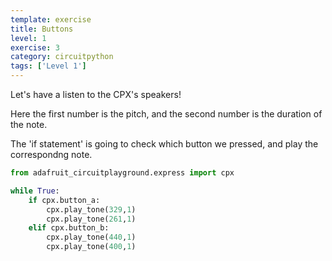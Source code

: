 ```yaml
---
template: exercise
title: Buttons
level: 1
exercise: 3
category: circuitpython
tags: ['Level 1']
---
```


Let's have a listen to the CPX's speakers!

Here the first number is the pitch, and the second number is the duration of the note.

The 'if statement' is going to check which button we pressed, and play the correspondng
note.

```python
from adafruit_circuitplayground.express import cpx

while True:
    if cpx.button_a:
        cpx.play_tone(329,1)
        cpx.play_tone(261,1)
    elif cpx.button_b:
        cpx.play_tone(440,1)
        cpx.play_tone(400,1)
```

